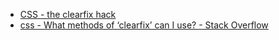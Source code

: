 - [CSS - the clearfix hack](http://learnlayout.com/clearfix.html)
- [css - What methods of ‘clearfix’ can I use? - Stack Overflow](https://stackoverflow.com/questions/211383/what-methods-of-clearfix-can-i-use)

